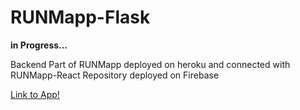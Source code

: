 # RUNMapp-Flask


**in Progress...**


Backend Part of RUNMapp deployed on heroku and connected
with RUNMapp-React Repository deployed on Firebase

[Link to App!](https://unmapp-217106.firebaseapp.com)
